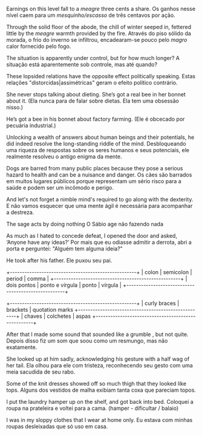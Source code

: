 Earnings on this level fall to a *meagre* three cents a share.
Os ganhos nesse nível caem para um *mesquinho/escasso* de três centavos por ação.

Through the solid floor of the abode, the chill of winter seeped in, fettered little by the *meagre* warmth provided by the fire.
Através do piso sólido da morada, o frio do inverno se infiltrou, encadearam-se pouco pelo *magro* calor fornecido pelo fogo.

The situation is apparently under control, but for how much longer?
A situação está aparentemente sob controle, mas até quando?

These lopsided relations have the opposite effect politically speaking.
Estas relações "distorcidas|assimétricas" geram o efeito político contrário.

She never stops talking about dieting. She’s got a real bee in her bonnet about it. (Ela nunca para de falar sobre dietas. Ela tem uma obsessão nisso.)

He’s got a bee in his bonnet about factory farming. (Ele é obcecado por pecuária industrial.)

Unlocking a wealth of answers about human beings and their potentials, he did indeed resolve the long-standing riddle of the mind.
Desbloqueando uma riqueza de respostas sobre os seres humanos e seus potenciais, ele realmente resolveu o antigo enigma da mente.

Dogs are barred from many public places because they pose a serious hazard to health and can be a nuisance and danger.
Os cães são barrados em muitos lugares públicos porque representam um sério risco para a saúde e podem ser um incômodo e perigo.

And let's not forget a nimble mind's required to go along with the dexterity.
E não vamos esquecer que uma mente ágil é necessária para acompanhar a destreza.

The sage acts by doing nothing
O Sábio age não fazendo nada

As much as I hated to concede defeat, I opened the door and asked, ‘Anyone have any ideas?’
Por mais que eu odiasse admitir a derrota, abri a porta e perguntei: "Alguém tem alguma ideia?"

He took after his father.
Ele puxou seu pai.

+----------------------------------------------------+
| colon       | semicolon       | period |  comma    |
+----------------------------------------------------+
| dois pontos | ponto e vírgula | ponto  |   vírgula |
+----------------------------------------------------+

+----------------------------------------------------+
| curly braces | brackets  | quotation marks
+----------------------------------------------------+
| chaves       | colchetes | aspas
+----------------------------------------------------+

After that I made some sound that sounded like a grumble , but not quite.
Depois disso fiz um som que soou como um resmungo, mas não exatamente.

She looked up at him sadly, acknowledging his gesture with a half wag of her tail.
Ela olhou para ele com tristeza, reconhecendo seu gesto com uma meia sacudida de seu rabo.

Some of the knit dresses showed off so much thigh that they looked like tops.
Alguns dos vestidos de malha exibiam tanta coxa que pareciam topos.

I put the laundry hamper up on the shelf, and got back into bed.
Coloquei a roupa na prateleira e voltei para a cama.
(hamper - dificultar / balaio)

I was in my sloppy clothes that I wear at home only.
Eu estava com minhas roupas desleixadas que só uso em casa.
